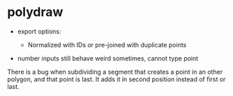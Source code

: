 # polydraw

- export options:

  - Normalized with IDs or pre-joined with duplicate points

- number inputs still behave weird sometimes, cannot type point

There is a bug when subdividing a segment that creates a point in an other polygon, and that point is last. It adds it in second position instead of first or last.
